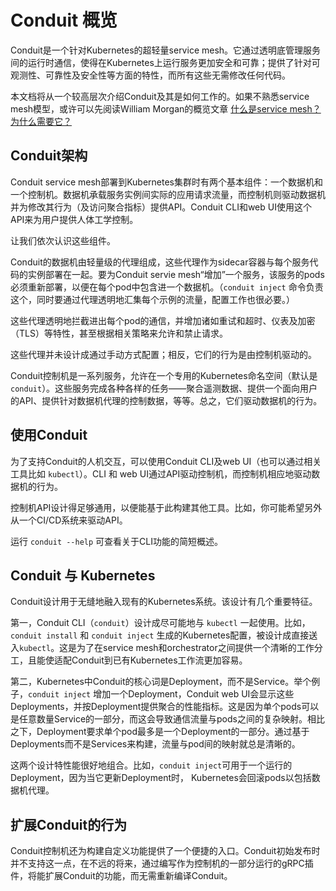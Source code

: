 # Conduit 概览
Conduit是一个针对Kubernetes的超轻量service mesh。它通过透明底管理服务间的运行时通信，使得在Kubernetes上运行服务更加安全和可靠；提供了针对可观测性、可靠性及安全性等方面的特性，而所有这些无需修改任何代码。

本文档将从一个较高层次介绍Conduit及其是如何工作的。如果不熟悉service mesh模型，或许可以先阅读William Morgan的概览文章 [什么是service mesh？为什么需要它？](https://buoyant.io/2017/04/25/whats-a-service-mesh-and-why-do-i-need-one/)

## Conduit架构
Conduit service mesh部署到Kubernetes集群时有两个基本组件：一个数据机和一个控制机。数据机承载服务实例间实际的应用请求流量，而控制机则驱动数据机并为修改其行为（及访问聚合指标）提供API。Conduit CLI和web UI使用这个API来为用户提供人体工学控制。

让我们依次认识这些组件。

Conduit的数据机由轻量级的代理组成，这些代理作为sidecar容器与每个服务代码的实例部署在一起。要为Conduit servie mesh“增加”一个服务，该服务的pods必须重新部署，以便在每个pod中包含进一个数据机。（`conduit inject` 命令负责这个，同时要通过代理透明地汇集每个示例的流量，配置工作也很必要。）

这些代理透明地拦截进出每个pod的通信，并增加诸如重试和超时、仪表及加密（TLS）等特性，甚至根据相关策略来允许和禁止请求。

这些代理并未设计成通过手动方式配置；相反，它们的行为是由控制机驱动的。

Conduit控制机是一系列服务，允许在一个专用的Kubernetes命名空间（默认是 `conduit`）。这些服务完成各种各样的任务——聚合遥测数据、提供一个面向用户的API、提供针对数据机代理的控制数据，等等。总之，它们驱动数据机的行为。

## 使用Conduit
为了支持Conduit的人机交互，可以使用Conduit CLI及web UI（也可以通过相关工具比如 `kubectl`）。CLI 和 web UI通过API驱动控制机，而控制机相应地驱动数据机的行为。

控制机API设计得足够通用，以便能基于此构建其他工具。比如，你可能希望另外从一个CI/CD系统来驱动API。

运行 `conduit --help` 可查看关于CLI功能的简短概述。

## Conduit 与 Kubernetes
Conduit设计用于无缝地融入现有的Kubernetes系统。该设计有几个重要特征。

第一，Conduit CLI（`conduit`）设计成尽可能地与 `kubectl` 一起使用。比如，`conduit install` 和 `conduit inject` 生成的Kubernetes配置，被设计成直接送入`kubectl`。这是为了在service mesh和orchestrator之间提供一个清晰的工作分工，且能使适配Conduit到已有Kubernetes工作流更加容易。

第二，Kubernetes中Conduit的核心词是Deployment，而不是Service。举个例子，`conduit inject` 增加一个Deployment，Conduit web UI会显示这些Deployments，并按Deployment提供聚合的性能指标。这是因为单个pods可以是任意数量Service的一部分，而这会导致通信流量与pods之间的复杂映射。相比之下，Deployment要求单个pod最多是一个Deployment的一部分。通过基于Deployments而不是Services来构建，流量与pod间的映射就总是清晰的。

这两个设计特性能很好地组合。比如，`conduit inject`可用于一个运行的Deployment，因为当它更新Deployment时， Kubernetes会回滚pods以包括数据机代理。

## 扩展Conduit的行为
Conduit控制机还为构建自定义功能提供了一个便捷的入口。Conduit初始发布时并不支持这一点，在不远的将来，通过编写作为控制机的一部分运行的gRPC插件，将能扩展Conduit的功能，而无需重新编译Conduit。
